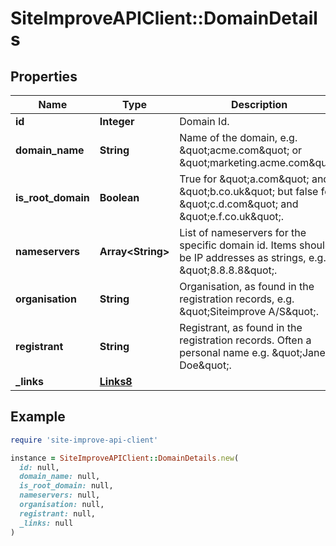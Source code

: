 # SiteImproveAPIClient::DomainDetails

## Properties

| Name | Type | Description | Notes |
| ---- | ---- | ----------- | ----- |
| **id** | **Integer** | Domain Id.  |  |
| **domain_name** | **String** | Name of the domain, e.g. \&quot;acme.com\&quot; or \&quot;marketing.acme.com\&quot; | [optional] |
| **is_root_domain** | **Boolean** | True for \&quot;a.com\&quot; and \&quot;b.co.uk\&quot; but false for \&quot;c.d.com\&quot; and \&quot;e.f.co.uk\&quot;. |  |
| **nameservers** | **Array&lt;String&gt;** | List of nameservers for the specific domain id. Items should be IP addresses as strings, e.g. \&quot;8.8.8.8\&quot;. |  |
| **organisation** | **String** | Organisation, as found in the registration records, e.g. \&quot;Siteimprove A/S\&quot;. | [optional] |
| **registrant** | **String** | Registrant, as found in the registration records. Often a personal name e.g. \&quot;Jane Doe\&quot;. | [optional] |
| **_links** | [**Links8**](Links8.md) |  | [optional] |

## Example

```ruby
require 'site-improve-api-client'

instance = SiteImproveAPIClient::DomainDetails.new(
  id: null,
  domain_name: null,
  is_root_domain: null,
  nameservers: null,
  organisation: null,
  registrant: null,
  _links: null
)
```


